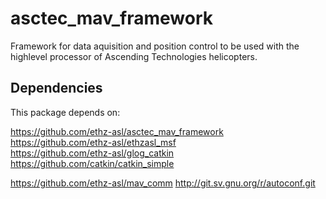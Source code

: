 # asctec_mav_framework
Framework for data aquisition and position control to be used with the highlevel processor of Ascending Technologies helicopters.

## Dependencies
This package depends on:

https://github.com/ethz-asl/asctec_mav_framework  
https://github.com/ethz-asl/ethzasl_msf  
https://github.com/ethz-asl/glog_catkin  
https://github.com/catkin/catkin_simple  

https://github.com/ethz-asl/mav_comm
http://git.sv.gnu.org/r/autoconf.git
